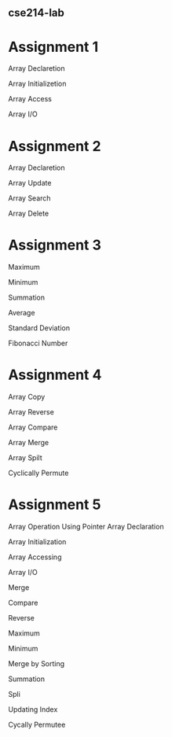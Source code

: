 ## cse214-lab

# Assignment 1

Array Declaretion

Array Initializetion

Array Access

Array I/O


# Assignment 2

Array Declaretion

Array Update

Array Search

Array Delete

# Assignment 3

Maximum

Minimum

Summation

Average

Standard Deviation

Fibonacci Number


# Assignment 4

Array Copy

Array Reverse

Array Compare

Array Merge

Array Spilt

Cyclically Permute

# Assignment 5

Array Operation Using Pointer Array Declaration

Array Initialization

Array Accessing

Array I/O

Merge

Compare

Reverse

Maximum

Minimum

Merge by Sorting

Summation

Spli

Updating Index

Cycally Permutee
